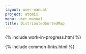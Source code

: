 ```yaml
---
layout: user-manual
project: atomix
menu: user-manual
title: DistributedSortedMap
---
```


{% include work-in-progress.html %}

{% include common-links.html %}
